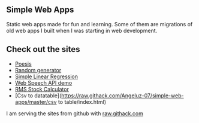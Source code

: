 ## Simple Web Apps
Static web apps made for fun and learning. Some of them are migrations of old web apps I built when I was starting in web development.

## Check out the sites
- [Poesis](https://raw.githack.com/Angeluz-07/simple-web-apps/master/poesis/poesis.html)
- [Random generator](https://raw.githack.com/Angeluz-07/simple-web-apps/master/random%20generator/Kawsay%20Code.html)
- [Simple Linear Regression](https://raw.githack.com/Angeluz-07/simple-web-apps/master/simple%20linear%20regression/simple_linear_regression.html)
- [Web Speech API demo](https://raw.githack.com/Angeluz-07/simple-web-apps/master/speech/speech.html)
- [RMS Stock Calculator](https://raw.githack.com/Angeluz-07/simple-web-apps/master/rms/stock.html)
- [Csv to datatable](https://raw.githack.com/Angeluz-07/simple-web-apps/master/csv to table/index.html)

I am serving the sites from github with [raw.githack.com](https://raw.githack.com/)
